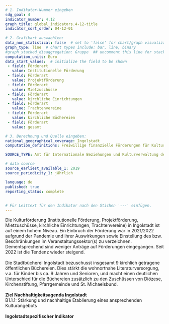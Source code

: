 ```yaml
---
# 1. Indikator-Nummer eingeben 
sdg_goal: 4 
indicator_number: 4.12
graph_title: global_indicators.4-12-title
indicator_sort_order: 04-12-01
 
# 2. Grafikart auswaehlen: 
data_non_statistical: false  # set to 'false' for chart/graph visualization 
graph_type: line  # chart types include: bar, line, binary 
#graph_stacked_disaggregation: Gruppe  ## uncomment this line for stacked bars. eplace 'Geschlecht' with the field of aggregation. 
computation_units: Euro
data_start_values:  # initialize the field to be shown  
 - field: Förderart 
   value: Institutionelle Förderung
 - field: Förderart 
   value: Projektförderung
 - field: Förderart 
   value: Mietzuschüsse
 - field: Förderart 
   value: kirchliche Einrichtungen
 - field: Förderart 
   value: Trachtenvereine
 - field: Förderart 
   value: kirchliche Büchereien
 - field: Förderart 
   value: gesamt

# 3. Berechnung und Quelle eingeben: 
national_geographical_coverage: Ingolstadt 
computation_definitions: Freiwillige finanzielle Förderungen für Kultur in Euro

SOURCE_TYPE: Amt für Internationale Beziehungen und Kulturverwaltung der Stadt Ingolstadt, Stadtbücherei Ingolstadt  

# data source  
source_earliest_available_1: 2019
source_periodicity_1: jährlich

language: de   
published: true 
reporting_status: complete
 
 
# Für Leittext für den Indikator nach den Stichen '---' einfügen. 
---
```

Die Kulturförderung (Institutionelle Förderung, Projektförderung, Mietzuschüsse, kirchliche Einrichtungen, Trachtenvereine) in Ingolstadt ist auf einem hohem Niveau. Ein Einbruch der Förderung war in 2021/2022 
aufgrund der Pandemie und ihrer Auswirkungen sowie Einstellung des bzw. Beschränkungen im Veranstaltungssektor(s) zu verzeichnen. Dementsprechend sind weniger Anträge auf Förderungen eingegangen. Seit 2022 ist die Tendenz wieder steigend.<br>
<br>
Die Stadtbücherei Ingolstadt bezuschusst insgesamt 9 kirchlich getragene öffentlichen Büchereien. Dies stärkt die wohnortnahe Literaturversorgung, v.a. für Kinder bis ca. 9 Jahren und Senioren, und macht 
einen deutlichen Unterschied für die Büchereien zusätzlich zu den Zuschüssen von Diözese, Kirchenstiftung, Pfarrgemeinde und St. Michaelsbund.<br> 
<br>
<b>Ziel Nachhaltigkeitsagenda Ingolstadt</b><br>
B1.1.1: Stärkung und nachhaltige Etablierung eines ansprechenden Kulturangebots <br>
<br>
<b>Ingolstadtspezifischer Indikator</b><br>
